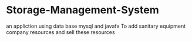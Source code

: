 # Storage-Management-System
an appliction using data base mysql and javafx To add sanitary equipment company resources and sell these resources
